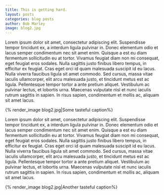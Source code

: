```yaml
---
title: This is getting hard.		
layout: posts		
categories: blog posts		
author: Bob Marley		
image: blog2.jpg
---
```

Lorem ipsum dolor sit amet, consectetur adipiscing elit. Suspendisse tempor tincidunt ex, a interdum ligula pulvinar in. Donec elementum odio et lacus semper condimentum nec sit amet enim. Quisque a est eu diam fermentum sollicitudin eu at tortor. Vivamus feugiat diam non mi consequat, eget feugiat eros sodales. Nulla sagittis justo finibus libero tempus, in efficitur ex feugiat. Cras eget orci id quam malesuada suscipit id eu lacus. Nulla viverra faucibus ligula sit amet commodo. Sed cursus, massa vitae iaculis ullamcorper, elit arcu malesuada justo, et tincidunt metus est ac ligula. Pellentesque tempor tortor a ante pretium aliquet. Vestibulum ac pulvinar lectus, et lobortis urna. Maecenas vulputate nisl et nunc iaculis rutrum sagittis in sapien. In risus sapien, condimentum et mollis ac, aliquam sit amet lacus.

{% render_image  blog2.jpg|Some tasteful caption%}

Lorem ipsum dolor sit amet, consectetur adipiscing elit. Suspendisse tempor tincidunt ex, a interdum ligula pulvinar in. Donec elementum odio et lacus semper condimentum nec sit amet enim. Quisque a est eu diam fermentum sollicitudin eu at tortor. Vivamus feugiat diam non mi consequat, eget feugiat eros sodales. Nulla sagittis justo finibus libero tempus, in efficitur ex feugiat. Cras eget orci id quam malesuada suscipit id eu lacus. Nulla viverra faucibus ligula sit amet commodo. Sed cursus, massa vitae iaculis ullamcorper, elit arcu malesuada justo, et tincidunt metus est ac ligula. Pellentesque tempor tortor a ante pretium aliquet. Vestibulum ac pulvinar lectus, et lobortis urna. Maecenas vulputate nisl et nunc iaculis rutrum sagittis in sapien. In risus sapien, condimentum et mollis ac, aliquam sit amet lacus.

{% render_image  blog2.jpg|Another tasteful caption%}
